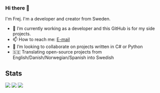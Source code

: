 ### Hi there 👋

I'm Frej. I'm a developer and creator from Sweden.

- 🔭 I’m currently working as a developer and this GitHub is for my side projects.
- 📫 How to reach me: [E-mail](mailto:frej.bjornsson@protonmail.com)
- 👯 I’m looking to collaborate on projects written in C# or Python
- 🇸🇪 Translating open-source projects from English/Danish/Norwegian/Spanish into Swedish

## Stats
<img src="https://github-readme-stats.vercel.app/api/top-langs?username=FrejBjornsson&theme=radical&layout=compact"/>
<img src="https://github-readme-stats.vercel.app/api?username=FrejBjornsson&show_icons=true&theme=radical&layout=compact"/>
<img src="https://github-readme-streak-stats.herokuapp.com/?user=FrejBjornsson&theme=radical&layout=compact"/>
